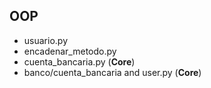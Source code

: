 ## OOP

- usuario.py
- encadenar_metodo.py
- cuenta_bancaria.py (**Core**)
- banco/cuenta_bancaria and user.py (**Core**)

